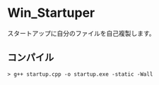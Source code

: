 # Win_Startuper
スタートアップに自分のファイルを自己複製します。

## コンパイル
```
> g++ startup.cpp -o startup.exe -static -Wall
```
